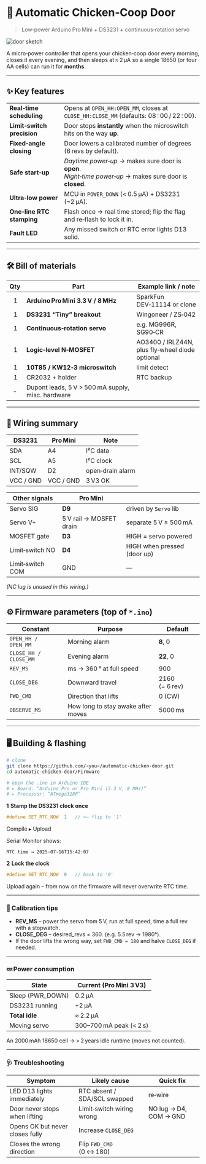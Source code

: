 # 🐔 Automatic Chicken‑Coop Door

> Low‑power Arduino Pro Mini + DS3231 + continuous‑rotation servo

![door sketch](docs/coop‑door‑banner.png)

A micro‑power controller that opens your chicken‑coop door every morning, closes it every evening, and then sleeps at ≈ 2 µA so a single 18650 (or four AA cells) can run it for **months**.

---

## ✨ Key features

|                            |                                                                                                              |
| -------------------------- | ------------------------------------------------------------------------------------------------------------ |
| **Real‑time scheduling**   | Opens at `OPEN_HH:OPEN_MM`, closes at `CLOSE_HH:CLOSE_MM` (defaults: 08 : 00 / 22 : 00).                     |
| **Limit‑switch precision** | Door stops **instantly** when the microswitch hits on the way **up**.                                        |
| **Fixed‑angle closing**    | Door lowers a calibrated number of degrees (6 revs by default).                                              |
| **Safe start‑up**          | *Daytime power‑up* → makes sure door is **open**. <br>*Night‑time power‑up* → makes sure door is **closed**. |
| **Ultra‑low power**        | MCU in `POWER_DOWN` (< 0.5 µA) + DS3231 (\~2 µA).                                                            |
| **One‑line RTC stamping**  | Flash once → real time stored; flip the flag and re‑flash to lock it in.                                     |
| **Fault LED**              | Any missed switch or RTC error lights D13 solid.                                                             |

---

## 🛠️ Bill of materials

| Qty | Part                                              | Example link / note                             |
| :-: | ------------------------------------------------- | ----------------------------------------------- |
|   1 | **Arduino Pro Mini 3.3 V / 8 MHz**                | SparkFun DEV‑11114 or clone                     |
|   1 | **DS3231 “Tiny” breakout**                        | Wingoneer / ZS‑042                              |
|   1 | **Continuous‑rotation servo**                     | e.g. MG996R, SG90‑CR                            |
|   1 | **Logic‑level N‑MOSFET**                          | AO3400 / IRLZ44N, plus fly‑wheel diode optional |
|   1 | **10T85 / KW12‑3 microswitch**                    | limit detect                                    |
|   1 | CR2032 + holder                                   | RTC backup                                      |
|  ‑  | Dupont leads, 5 V > 500 mA supply, misc. hardware |                                                 |

---

## 🔌 Wiring summary

| DS3231    | Pro Mini  | Note             |
| --------- | --------- | ---------------- |
| SDA       | A4        | I²C data         |
| SCL       | A5        | I²C clock        |
| INT/SQW   | D2        | open‑drain alarm |
| VCC / GND | VCC / GND | 3 V3 OK          |

| Other signals    | Pro Mini                |                             |
| ---------------- | ----------------------- | --------------------------- |
| Servo SIG        | **D9**                  | driven by `Servo` lib       |
| Servo V+         | 5 V rail → MOSFET drain | separate 5 V ≥ 500 mA       |
| MOSFET gate      | **D3**                  | HIGH = servo powered        |
| Limit‑switch NO  | **D4**                  | HIGH when pressed (door up) |
| Limit‑switch COM | GND                     | —                           |

*(NC lug is unused in this wiring.)*

---

## ⚙️ Firmware parameters (top of `*.ino`)

| Constant              | Purpose                            | Default        |
| --------------------- | ---------------------------------- | -------------- |
| `OPEN_HH / OPEN_MM`   | Morning alarm                      | **8**, 0       |
| `CLOSE_HH / CLOSE_MM` | Evening alarm                      | **22**, 0      |
| `REV_MS`              | ms → 360 ° at full speed           | 900            |
| `CLOSE_DEG`           | Downward travel                    | 2160 (= 6 rev) |
| `FWD_CMD`             | Direction that lifts               | 0 (CW)         |
| `OBSERVE_MS`          | How long to stay awake after moves | 5000 ms        |

---

## 🖥️ Building & flashing

```bash
# clone
git clone https://github.com/<you>/automatic‑chicken‑door.git
cd automatic‑chicken‑door/Firmware

# open the .ino in Arduino IDE
# ▸ Board: “Arduino Pro or Pro Mini (3.3 V, 8 MHz)”
# ▸ Processor: “ATmega328P”
```

**1  Stamp the DS3231 clock once**

```cpp
#define SET_RTC_NOW  1   // <— flip to '1'
```

Compile ▸ Upload

Serial Monitor shows:

```
RTC time → 2025‑07‑16T15:42:07
```

**2  Lock the clock**

```cpp
#define SET_RTC_NOW  0   // back to '0'
```

Upload again – from now on the firmware will never overwrite RTC time.

---

### 🔧 Calibration tips

* **REV\_MS** – power the servo from 5 V, run at full speed, time a full rev with a stopwatch.
* **CLOSE\_DEG** – desired\_revs × 360. (e.g. 5.5 rev → 1980°).
* If the door lifts the wrong way, set `FWD_CMD = 180` and halve `CLOSE_DEG` if needed.

---

### 💤 Power consumption

| State             | Current (Pro Mini 3 V3) |
| ----------------- | ----------------------- |
| Sleep (PWR\_DOWN) | 0.2 µA                  |
| DS3231 running    | +2 µA                   |
| **Total idle**    | ≈ 2.2 µA                |
| Moving servo      | 300–700 mA peak (< 2 s) |

An 2000 mAh 18650 cell → > 2 years idle runtime (moves not counted).

---

### 🩺 Troubleshooting

| Symptom                         | Likely cause                 | Quick fix              |
| ------------------------------- | ---------------------------- | ---------------------- |
| LED D13 lights immediately      | RTC absent / SDA/SCL swapped | re‑wire                |
| Door never stops when lifting   | Limit‑switch wiring wrong    | NO lug → D4, COM → GND |
| Opens OK but never closes fully | Increase `CLOSE_DEG`         |                        |
| Closes the wrong direction      | Flip `FWD_CMD` (0 ↔ 180)     |                        |
